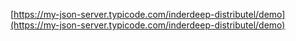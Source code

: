 [https://my-json-server.typicode.com/inderdeep-distributel/demo](https://my-json-server.typicode.com/inderdeep-distributel/demo)

